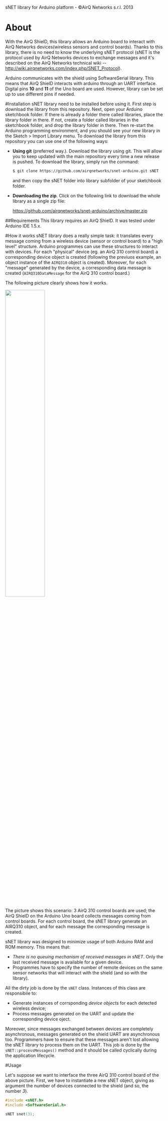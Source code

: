sNET library for Arduino platform - &copy;AirQ Networks s.r.l. 2013

# About
With the AirQ ShielD, this library allows an Arduino board to interact with AirQ Networks devices(wireless sensors and control boards). Thanks to this library, there is no need to know the underlying sNET protocol (sNET is the protocol used by AirQ Networks devices to exchange messages and it's described on the AirQ Networks technical wiki -- http://wiki.airqnetworks.com/index.php/SNET_Protocol).

Arduino communicates with the shield using SoftwareSerial library. This means that AirQ ShielD interacts with arduino through an UART interface. Digital pins **10** and **11** of the Uno board are used. However, library can be set up to use different pins if needed.

#Installation
sNET library need to be installed before using it. First step is download the library from this repository. Next, open your Arduino sketchbook folder. If there is already a folder there called libraries, place the library folder in there. If not, create a folder called libraries in the sketchbook folder, and drop the library folder in there. Then re-start the Arduino programming environment, and you should see your new library in the Sketch > Import Library menu.
To download the library from this repository you can use one of the following ways:
* **Using git** (preferred way.). Download the library using git. This will allow you to keep updated with the main repository every time a new release is pushed. To download the library, simply run the command:

	```bash
	$ git clone https://github.com/airqnetworks/snet-arduino.git sNET
	```

	and then copy the sNET folder into library subfolder of your sketchbook folder.
* **Downloading the zip**. Click on the following link to download the whole library as a single zip file: 

	https://github.com/airqnetworks/snet-arduino/archive/master.zip


##Requirements
This library requires an AirQ ShielD. It was tested under Arduino IDE 1.5.x.


#How it works
sNET library does a really simple task: it translates every message coming from a wireless device (sensor or control board) to a "high level" structure. Arduino programmes can use these structures to interact with devices. For each "physical" device (eg. an AirQ 310 control board) a corresponding device object is created (following the previuos example, an object instance of the <code>AIRQ310</code> object is created). Moreover, for each "message" generated by the device, a corresponding data message is created (<code>AIRQ310DataMessage</code> for the AirQ 310 control board.) 

The following picture clearly shows how it works.

<img width="50%" src="http://wiki.airqnetworks.com/images/5/50/Shield-messages.jpg" />

The picture shows this scenario: 3 AirQ 310 control boards are used; the AirQ ShielD on the Arduino Uno board collects messages coming from control boards. For each control board, the sNET library generate an AIRQ310 object, and for each message the corresponding message is created.

sNET library was designed to minimize usage of both Arduino RAM and ROM memory. This means that:

+ *There is no queuing mechanism of received messages in sNET*. Only the last received message is available for a given device. 
+ Programmes have to specify the number of remote devices on the same sensor networks that will interact with the shield (and so with the library).
 
All the dirty job is done by the <code>sNET</code> class. Instances of this class are responsibile to:

+ Generate instances of corrsponding *device objects* for each detected wireless device;
+ Process messages generated on the UART and update the corresponding device oject.

Moreover, since messages exchanged between devices are completely asynchronous, messages generated on the shield UART are asynchronous too. Programmers have to ensure that these messages aren't lost allowing the sNET library to process them on the UART. This job is done by the <code>sNET::processMessages()</code> method and it should be called cyclically during the application lifecycle.

#Usage

Let's suppose we want to interface the three AirQ 310 control board of the above picture. First, we have to instantiate a new sNET object, giving as argument the number of devices connected to the shield (and so, the number *3*).

```cpp
#include <sNET.h>
#include <SoftwareSerial.h>

sNET snet(3);
```
